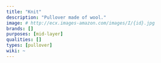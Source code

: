 ```yaml
---
title: "Knit"
description: "Pullover made of wool."
image: # http://ecx.images-amazon.com/images/I/{id}.jpg
brands: []
purposes: [mid-layer]
qualities: []
types: [pullover]
wiki: ~
---
```

